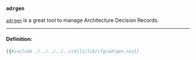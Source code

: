 ### `adrgen`

[`adrgen`][adrgen] is a great tool to manage Architecture Decision Records.

[adrgen]: https://github.com/asiermarques/adrgen

---

#### Definition:

```nix
{{#include ./../../../../cells/lib/cfg/adrgen.nix}}
```
